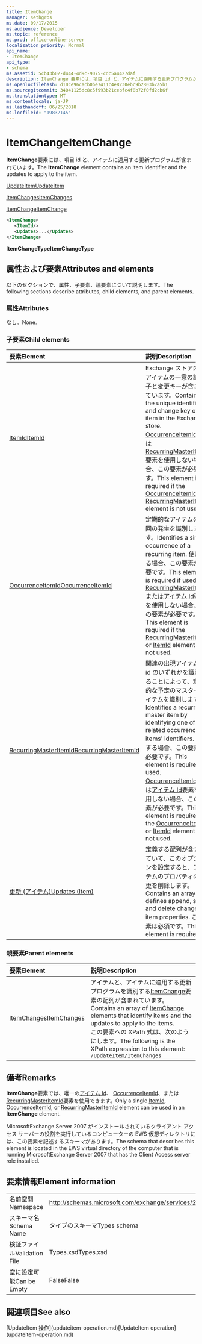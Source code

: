 ```yaml
---
title: ItemChange
manager: sethgros
ms.date: 09/17/2015
ms.audience: Developer
ms.topic: reference
ms.prod: office-online-server
localization_priority: Normal
api_name:
- ItemChange
api_type:
- schema
ms.assetid: 5cb43b02-d444-4d9c-9075-cdc5a4427daf
description: ItemChange 要素には、項目 id と、アイテムに適用する更新プログラムが含まれています。
ms.openlocfilehash: d10ce96cacb0be7411c4e8230ebc9b2803b7a5b1
ms.sourcegitcommit: 34041125dc8c5f993b21cebfc4f8b72f0fd2cb6f
ms.translationtype: MT
ms.contentlocale: ja-JP
ms.lasthandoff: 06/25/2018
ms.locfileid: "19832145"
---
```

# <a name="itemchange"></a><span data-ttu-id="13055-103">ItemChange</span><span class="sxs-lookup"><span data-stu-id="13055-103">ItemChange</span></span>

<span data-ttu-id="13055-104">**ItemChange**要素には、項目 id と、アイテムに適用する更新プログラムが含まれています。</span><span class="sxs-lookup"><span data-stu-id="13055-104">The **ItemChange** element contains an item identifier and the updates to apply to the item.</span></span> 
  
[<span data-ttu-id="13055-105">UpdateItem</span><span class="sxs-lookup"><span data-stu-id="13055-105">UpdateItem</span></span>](updateitem.md)
  
[<span data-ttu-id="13055-106">ItemChanges</span><span class="sxs-lookup"><span data-stu-id="13055-106">ItemChanges</span></span>](itemchanges.md)
  
[<span data-ttu-id="13055-107">ItemChange</span><span class="sxs-lookup"><span data-stu-id="13055-107">ItemChange</span></span>](itemchange.md)
  
```xml
<ItemChange>
   <ItemId/>
   <Updates>...</Updates>
</ItemChange>
```

 <span data-ttu-id="13055-108">**ItemChangeType**</span><span class="sxs-lookup"><span data-stu-id="13055-108">**ItemChangeType**</span></span>
## <a name="attributes-and-elements"></a><span data-ttu-id="13055-109">属性および要素</span><span class="sxs-lookup"><span data-stu-id="13055-109">Attributes and elements</span></span>

<span data-ttu-id="13055-110">以下のセクションで、属性、子要素、親要素について説明します。</span><span class="sxs-lookup"><span data-stu-id="13055-110">The following sections describe attributes, child elements, and parent elements.</span></span>
  
### <a name="attributes"></a><span data-ttu-id="13055-111">属性</span><span class="sxs-lookup"><span data-stu-id="13055-111">Attributes</span></span>

<span data-ttu-id="13055-112">なし。</span><span class="sxs-lookup"><span data-stu-id="13055-112">None.</span></span>
  
### <a name="child-elements"></a><span data-ttu-id="13055-113">子要素</span><span class="sxs-lookup"><span data-stu-id="13055-113">Child elements</span></span>

|<span data-ttu-id="13055-114">**要素**</span><span class="sxs-lookup"><span data-stu-id="13055-114">**Element**</span></span>|<span data-ttu-id="13055-115">**説明**</span><span class="sxs-lookup"><span data-stu-id="13055-115">**Description**</span></span>|
|:-----|:-----|
|[<span data-ttu-id="13055-116">ItemId</span><span class="sxs-lookup"><span data-stu-id="13055-116">ItemId</span></span>](itemid.md) <br/> |<span data-ttu-id="13055-117">Exchange ストア内のアイテムの一意の識別子と変更キーが含まれています。</span><span class="sxs-lookup"><span data-stu-id="13055-117">Contains the unique identifier and change key of an item in the Exchange store.</span></span> <span data-ttu-id="13055-118">[OccurrenceItemId](occurrenceitemid.md)または[RecurringMasterItemId](recurringmasteritemid.md)要素を使用しない場合、この要素が必要です。</span><span class="sxs-lookup"><span data-stu-id="13055-118">This element is required if the [OccurrenceItemId](occurrenceitemid.md) or [RecurringMasterItemId](recurringmasteritemid.md) element is not used.</span></span>  <br/> |
|[<span data-ttu-id="13055-119">OccurrenceItemId</span><span class="sxs-lookup"><span data-stu-id="13055-119">OccurrenceItemId</span></span>](occurrenceitemid.md) <br/> |<span data-ttu-id="13055-120">定期的なアイテムの 1 回の発生を識別します。</span><span class="sxs-lookup"><span data-stu-id="13055-120">Identifies a single occurrence of a recurring item.</span></span> <span data-ttu-id="13055-121">使用する場合、この要素が必要です。</span><span class="sxs-lookup"><span data-stu-id="13055-121">This element is required if used.</span></span> <span data-ttu-id="13055-122">[RecurringMasterItemId](recurringmasteritemid.md)または[アイテム Id](itemid.md)要素を使用しない場合、この要素が必要です。</span><span class="sxs-lookup"><span data-stu-id="13055-122">This element is required if the [RecurringMasterItemId](recurringmasteritemid.md) or [ItemId](itemid.md) element is not used.</span></span>  <br/> |
|[<span data-ttu-id="13055-123">RecurringMasterItemId</span><span class="sxs-lookup"><span data-stu-id="13055-123">RecurringMasterItemId</span></span>](recurringmasteritemid.md) <br/> |<span data-ttu-id="13055-124">関連の出現アイテムの id のいずれかを識別することによって、定期的な予定のマスター アイテムを識別します。</span><span class="sxs-lookup"><span data-stu-id="13055-124">Identifies a recurrence master item by identifying one of its related occurrence items' identifiers.</span></span> <span data-ttu-id="13055-125">使用する場合、この要素が必要です。</span><span class="sxs-lookup"><span data-stu-id="13055-125">This element is required if used.</span></span> <span data-ttu-id="13055-126">[OccurrenceItemId](occurrenceitemid.md)または[アイテム Id](itemid.md)要素を使用しない場合、この要素が必要です。</span><span class="sxs-lookup"><span data-stu-id="13055-126">This element is required if the [OccurrenceItemId](occurrenceitemid.md) or [ItemId](itemid.md) element is not used.</span></span>  <br/> |
|[<span data-ttu-id="13055-127">更新 (アイテム)</span><span class="sxs-lookup"><span data-stu-id="13055-127">Updates (Item)</span></span>](updates-item.md) <br/> |<span data-ttu-id="13055-128">定義する配列が含まれていて、このオプションを設定すると、アイテムのプロパティの変更を削除します。</span><span class="sxs-lookup"><span data-stu-id="13055-128">Contains an array that defines append, set, and delete changes to item properties.</span></span> <span data-ttu-id="13055-129">この要素は必須です。</span><span class="sxs-lookup"><span data-stu-id="13055-129">This element is required.</span></span>  <br/> |
   
### <a name="parent-elements"></a><span data-ttu-id="13055-130">親要素</span><span class="sxs-lookup"><span data-stu-id="13055-130">Parent elements</span></span>

|<span data-ttu-id="13055-131">**要素**</span><span class="sxs-lookup"><span data-stu-id="13055-131">**Element**</span></span>|<span data-ttu-id="13055-132">**説明**</span><span class="sxs-lookup"><span data-stu-id="13055-132">**Description**</span></span>|
|:-----|:-----|
|[<span data-ttu-id="13055-133">ItemChanges</span><span class="sxs-lookup"><span data-stu-id="13055-133">ItemChanges</span></span>](itemchanges.md) <br/> |<span data-ttu-id="13055-134">アイテムと、アイテムに適用する更新プログラムを識別する[ItemChange](itemchange.md)要素の配列が含まれています。</span><span class="sxs-lookup"><span data-stu-id="13055-134">Contains an array of [ItemChange](itemchange.md) elements that identify items and the updates to apply to the items.</span></span>  <br/> <span data-ttu-id="13055-135">この要素への XPath 式は、次のようにします。</span><span class="sxs-lookup"><span data-stu-id="13055-135">The following is the XPath expression to this element:</span></span>  <br/>  `/UpdateItem/ItemChanges` <br/> |
   
## <a name="remarks"></a><span data-ttu-id="13055-136">備考</span><span class="sxs-lookup"><span data-stu-id="13055-136">Remarks</span></span>

<span data-ttu-id="13055-137">**ItemChange**要素では、唯一の[アイテム Id](itemid.md)、 [OccurrenceItemId](occurrenceitemid.md)、または[RecurringMasterItemId](recurringmasteritemid.md)要素を使用できます。</span><span class="sxs-lookup"><span data-stu-id="13055-137">Only a single [ItemId](itemid.md), [OccurrenceItemId](occurrenceitemid.md), or [RecurringMasterItemId](recurringmasteritemid.md) element can be used in an **ItemChange** element.</span></span> 
  
<span data-ttu-id="13055-138">MicrosoftExchange Server 2007 がインストールされているクライアント アクセス サーバーの役割を実行しているコンピューターの EWS 仮想ディレクトリには、この要素を記述するスキーマがあります。</span><span class="sxs-lookup"><span data-stu-id="13055-138">The schema that describes this element is located in the EWS virtual directory of the computer that is running MicrosoftExchange Server 2007 that has the Client Access server role installed.</span></span>
  
## <a name="element-information"></a><span data-ttu-id="13055-139">要素情報</span><span class="sxs-lookup"><span data-stu-id="13055-139">Element information</span></span>

|||
|:-----|:-----|
|<span data-ttu-id="13055-140">名前空間</span><span class="sxs-lookup"><span data-stu-id="13055-140">Namespace</span></span>  <br/> |http://schemas.microsoft.com/exchange/services/2006/types  <br/> |
|<span data-ttu-id="13055-141">スキーマ名</span><span class="sxs-lookup"><span data-stu-id="13055-141">Schema Name</span></span>  <br/> |<span data-ttu-id="13055-142">タイプのスキーマ</span><span class="sxs-lookup"><span data-stu-id="13055-142">Types schema</span></span>  <br/> |
|<span data-ttu-id="13055-143">検証ファイル</span><span class="sxs-lookup"><span data-stu-id="13055-143">Validation File</span></span>  <br/> |<span data-ttu-id="13055-144">Types.xsd</span><span class="sxs-lookup"><span data-stu-id="13055-144">Types.xsd</span></span>  <br/> |
|<span data-ttu-id="13055-145">空に設定可能</span><span class="sxs-lookup"><span data-stu-id="13055-145">Can be Empty</span></span>  <br/> |<span data-ttu-id="13055-146">False</span><span class="sxs-lookup"><span data-stu-id="13055-146">False</span></span>  <br/> |
   
## <a name="see-also"></a><span data-ttu-id="13055-147">関連項目</span><span class="sxs-lookup"><span data-stu-id="13055-147">See also</span></span>



<span data-ttu-id="13055-148">
  [UpdateItem 操作](updateitem-operation.md)</span><span class="sxs-lookup"><span data-stu-id="13055-148">[UpdateItem operation](updateitem-operation.md)</span></span>

